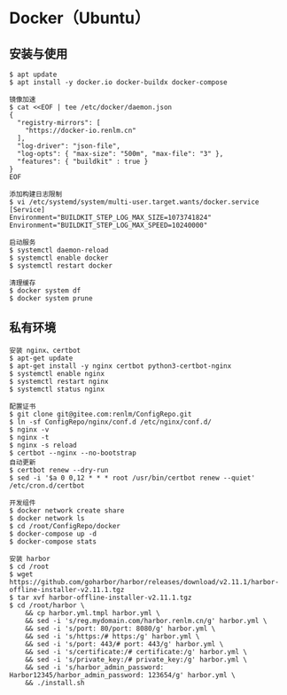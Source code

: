 # Docker（Ubuntu）

## 安装与使用
	$ apt update
	$ apt install -y docker.io docker-buildx docker-compose

```
镜像加速
$ cat <<EOF | tee /etc/docker/daemon.json
{
  "registry-mirrors": [ 
    "https://docker-io.renlm.cn"
  ],
  "log-driver": "json-file",
  "log-opts": { "max-size": "500m", "max-file": "3" },
  "features": { "buildkit" : true }
}
EOF
```

```
添加构建日志限制
$ vi /etc/systemd/system/multi-user.target.wants/docker.service
[Service]
Environment="BUILDKIT_STEP_LOG_MAX_SIZE=1073741824"
Environment="BUILDKIT_STEP_LOG_MAX_SPEED=10240000"
```

	启动服务
	$ systemctl daemon-reload
	$ systemctl enable docker
	$ systemctl restart docker
	
	清理缓存
	$ docker system df
	$ docker system prune
	
## 私有环境
	安装 nginx、certbot
	$ apt-get update
	$ apt-get install -y nginx certbot python3-certbot-nginx
	$ systemctl enable nginx
	$ systemctl restart nginx
	$ systemctl status nginx
	
	配置证书
	$ git clone git@gitee.com:renlm/ConfigRepo.git
	$ ln -sf ConfigRepo/nginx/conf.d /etc/nginx/conf.d/
	$ nginx -v
	$ nginx -t
	$ nginx -s reload
	$ certbot --nginx --no-bootstrap
	自动更新
	$ certbot renew --dry-run
	$ sed -i '$a 0 0,12 * * * root /usr/bin/certbot renew --quiet' /etc/cron.d/certbot
	
	开发组件
	$ docker network create share
	$ docker network ls
	$ cd /root/ConfigRepo/docker
	$ docker-compose up -d
	$ docker-compose stats

	安装 harbor
	$ cd /root
	$ wget https://github.com/goharbor/harbor/releases/download/v2.11.1/harbor-offline-installer-v2.11.1.tgz
	$ tar xvf harbor-offline-installer-v2.11.1.tgz
	$ cd /root/harbor \
        && cp harbor.yml.tmpl harbor.yml \
        && sed -i 's/reg.mydomain.com/harbor.renlm.cn/g' harbor.yml \
        && sed -i 's/port: 80/port: 8080/g' harbor.yml \
        && sed -i 's/https:/# https:/g' harbor.yml \
        && sed -i 's/port: 443/# port: 443/g' harbor.yml \
        && sed -i 's/certificate:/# certificate:/g' harbor.yml \
        && sed -i 's/private_key:/# private_key:/g' harbor.yml \
        && sed -i 's/harbor_admin_password: Harbor12345/harbor_admin_password: 123654/g' harbor.yml \
        && ./install.sh
